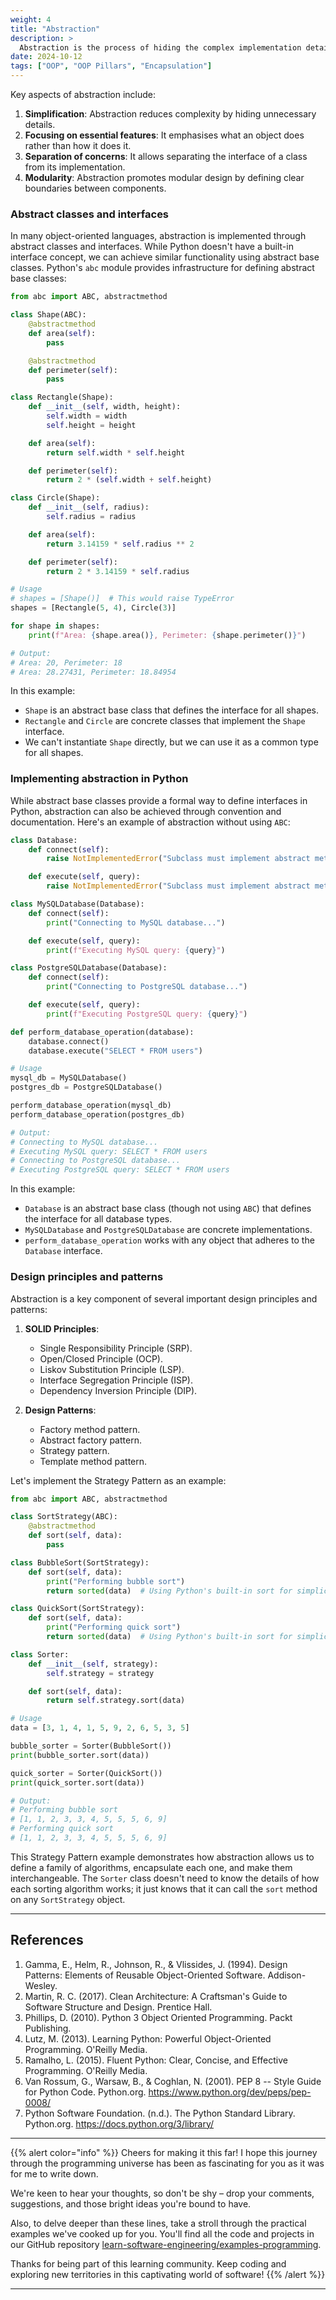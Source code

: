 ```yaml
---
weight: 4
title: "Abstraction"
description: >
  Abstraction is the process of hiding the complex implementation details and showing only the necessary features of an object. It's about creating a simplified view of an object that represents its essential characteristics without including background details or explanations.
date: 2024-10-12
tags: ["OOP", "OOP Pillars", "Encapsulation"]
---
```


Key aspects of abstraction include:

1. **Simplification**: Abstraction reduces complexity by hiding unnecessary details.
2. **Focusing on essential features**: It emphasises what an object does rather than how it does it.
3. **Separation of concerns**: It allows separating the interface of a class from its implementation.
4. **Modularity**: Abstraction promotes modular design by defining clear boundaries between components.

### Abstract classes and interfaces

In many object-oriented languages, abstraction is implemented through abstract classes and interfaces. While Python doesn't have a built-in interface concept, we can achieve similar functionality using abstract base classes. Python's `abc` module provides infrastructure for defining abstract base classes:

```python
from abc import ABC, abstractmethod

class Shape(ABC):
    @abstractmethod
    def area(self):
        pass

    @abstractmethod
    def perimeter(self):
        pass

class Rectangle(Shape):
    def __init__(self, width, height):
        self.width = width
        self.height = height

    def area(self):
        return self.width * self.height

    def perimeter(self):
        return 2 * (self.width + self.height)

class Circle(Shape):
    def __init__(self, radius):
        self.radius = radius

    def area(self):
        return 3.14159 * self.radius ** 2

    def perimeter(self):
        return 2 * 3.14159 * self.radius

# Usage
# shapes = [Shape()]  # This would raise TypeError
shapes = [Rectangle(5, 4), Circle(3)]

for shape in shapes:
    print(f"Area: {shape.area()}, Perimeter: {shape.perimeter()}")

# Output:
# Area: 20, Perimeter: 18
# Area: 28.27431, Perimeter: 18.84954
```

In this example:
- `Shape` is an abstract base class that defines the interface for all shapes.
- `Rectangle` and `Circle` are concrete classes that implement the `Shape` interface.
- We can't instantiate `Shape` directly, but we can use it as a common type for all shapes.

### Implementing abstraction in Python

While abstract base classes provide a formal way to define interfaces in Python, abstraction can also be achieved through convention and documentation. Here's an example of abstraction without using `ABC`:

```python
class Database:
    def connect(self):
        raise NotImplementedError("Subclass must implement abstract method")

    def execute(self, query):
        raise NotImplementedError("Subclass must implement abstract method")

class MySQLDatabase(Database):
    def connect(self):
        print("Connecting to MySQL database...")

    def execute(self, query):
        print(f"Executing MySQL query: {query}")

class PostgreSQLDatabase(Database):
    def connect(self):
        print("Connecting to PostgreSQL database...")

    def execute(self, query):
        print(f"Executing PostgreSQL query: {query}")

def perform_database_operation(database):
    database.connect()
    database.execute("SELECT * FROM users")

# Usage
mysql_db = MySQLDatabase()
postgres_db = PostgreSQLDatabase()

perform_database_operation(mysql_db)
perform_database_operation(postgres_db)

# Output:
# Connecting to MySQL database...
# Executing MySQL query: SELECT * FROM users
# Connecting to PostgreSQL database...
# Executing PostgreSQL query: SELECT * FROM users
```

In this example:
- `Database` is an abstract base class (though not using `ABC`) that defines the interface for all database types.
- `MySQLDatabase` and `PostgreSQLDatabase` are concrete implementations.
- `perform_database_operation` works with any object that adheres to the `Database` interface.

### Design principles and patterns

Abstraction is a key component of several important design principles and patterns:

1. **SOLID Principles**:
   - Single Responsibility Principle (SRP).
   - Open/Closed Principle (OCP).
   - Liskov Substitution Principle (LSP).
   - Interface Segregation Principle (ISP).
   - Dependency Inversion Principle (DIP).

2. **Design Patterns**:
   - Factory method pattern.
   - Abstract factory pattern.
   - Strategy pattern.
   - Template method pattern.

Let's implement the Strategy Pattern as an example:

```python
from abc import ABC, abstractmethod

class SortStrategy(ABC):
    @abstractmethod
    def sort(self, data):
        pass

class BubbleSort(SortStrategy):
    def sort(self, data):
        print("Performing bubble sort")
        return sorted(data)  # Using Python's built-in sort for simplicity

class QuickSort(SortStrategy):
    def sort(self, data):
        print("Performing quick sort")
        return sorted(data)  # Using Python's built-in sort for simplicity

class Sorter:
    def __init__(self, strategy):
        self.strategy = strategy

    def sort(self, data):
        return self.strategy.sort(data)

# Usage
data = [3, 1, 4, 1, 5, 9, 2, 6, 5, 3, 5]

bubble_sorter = Sorter(BubbleSort())
print(bubble_sorter.sort(data))

quick_sorter = Sorter(QuickSort())
print(quick_sorter.sort(data))

# Output:
# Performing bubble sort
# [1, 1, 2, 3, 3, 4, 5, 5, 5, 6, 9]
# Performing quick sort
# [1, 1, 2, 3, 3, 4, 5, 5, 5, 6, 9]
```

This Strategy Pattern example demonstrates how abstraction allows us to define a family of algorithms, encapsulate each one, and make them interchangeable. The `Sorter` class doesn't need to know the details of how each sorting algorithm works; it just knows that it can call the `sort` method on any `SortStrategy` object.

---

## References

1. Gamma, E., Helm, R., Johnson, R., & Vlissides, J. (1994). Design Patterns: Elements of Reusable Object-Oriented Software. Addison-Wesley.
2. Martin, R. C. (2017). Clean Architecture: A Craftsman's Guide to Software Structure and Design. Prentice Hall.
3. Phillips, D. (2010). Python 3 Object Oriented Programming. Packt Publishing.
4. Lutz, M. (2013). Learning Python: Powerful Object-Oriented Programming. O'Reilly Media.
5. Ramalho, L. (2015). Fluent Python: Clear, Concise, and Effective Programming. O'Reilly Media.
6. Van Rossum, G., Warsaw, B., & Coghlan, N. (2001). PEP 8 -- Style Guide for Python Code. Python.org. https://www.python.org/dev/peps/pep-0008/
7. Python Software Foundation. (n.d.). The Python Standard Library. Python.org. https://docs.python.org/3/library/

---

{{% alert color="info" %}}
Cheers for making it this far! I hope this journey through the programming universe has been as fascinating for you as it was for me to write down.

We're keen to hear your thoughts, so don't be shy – drop your comments, suggestions, and those bright ideas you're bound to have.

Also, to delve deeper than these lines, take a stroll through the practical examples we've cooked up for you. You'll find all the code and projects in our GitHub repository [learn-software-engineering/examples-programming](https://github.com/learn-software-engineering/examples-programming).

Thanks for being part of this learning community. Keep coding and exploring new territories in this captivating world of software!
{{% /alert %}}

---
